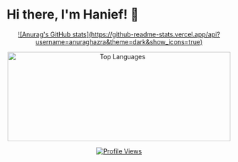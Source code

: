 # Hi there, I'm Hanief! 👋
<a href="https://github.com/anuraghazra/github-readme-stats">
    <p align="center">
        ![Anurag's GitHub stats](https://github-readme-stats.vercel.app/api?username=anuraghazra&theme=dark&show_icons=true)
    </p>    
</a>

<a href="https://github.com/anuraghazra/github-readme-stats">
    <p align="center">
      <img src="https://github-readme-stats.vercel.app/api/top-langs?username=Hanips&show_icons=true&locale=en&layout=compact&theme=tokyonight" height="200" width="500" alt="Top Languages">
    </p>
</a>

<a href="https://komarev.com/ghpvc">
    <p align="center">
      <img src="https://komarev.com/ghpvc/?username=Hanips&label=Profile%20views&color=0e75b6&style=flat" alt="Profile Views">
    </p>
</a>

<!--
**Hanips/Hanips** is a ✨ _special_ ✨ repository because its `README.md` (this file) appears on your GitHub profile.

Here are some ideas to get you started:

- 🔭 I’m currently working on ...
- 😄 Pronouns: ...
- ⚡ Fun fact: ...
- 💬 Ask me about anything

-->
